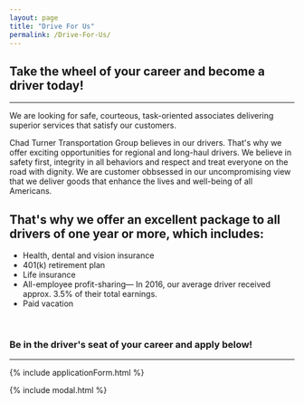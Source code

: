 ```yaml
---
layout: page
title: "Drive For Us"
permalink: /Drive-For-Us/
---
```


## Take the wheel of your career and become a driver today!
<hr>
We are looking for safe, courteous, task-oriented associates delivering superior services that satisfy our customers.


Chad Turner Transportation Group believes in our drivers. That's why we offer exciting opportunities for regional and long-haul drivers. We believe in safety first, integrity in all behaviors and respect and treat everyone on the road with dignity. We are customer obbsessed in our uncompromising view that we deliver goods that enhance the lives and well-being of all Americans. 

## That's why we offer an excellent package to all drivers of one year or more, which includes:

* Health, dental and vision insurance
* 401(k) retirement plan
* Life insurance
* All-employee profit-sharing— In 2016, our average driver received approx. 3.5% of their total earnings.
* Paid vacation

<br>

### Be in the driver's seat of your career and apply below!
<hr>

{% include applicationForm.html %}

{% include modal.html %}